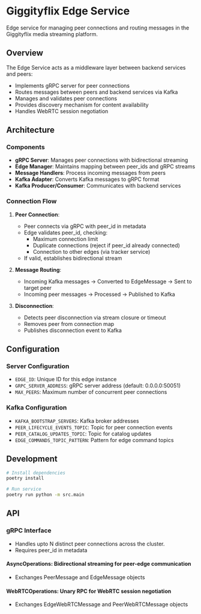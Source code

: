 # Giggityflix Edge Service

Edge service for managing peer connections and routing messages in the Giggityflix media streaming platform.

## Overview

The Edge Service acts as a middleware layer between backend services and peers:

- Implements gRPC server for peer connections
- Routes messages between peers and backend services via Kafka
- Manages and validates peer connections
- Provides discovery mechanism for content availability
- Handles WebRTC session negotiation

## Architecture

### Components

- **gRPC Server**: Manages peer connections with bidirectional streaming
- **Edge Manager**: Maintains mapping between peer_ids and gRPC streams
- **Message Handlers**: Process incoming messages from peers
- **Kafka Adapter**: Converts Kafka messages to gRPC format
- **Kafka Producer/Consumer**: Communicates with backend services

### Connection Flow

1. **Peer Connection**:
   - Peer connects via gRPC with peer_id in metadata
   - Edge validates peer_id, checking:
     - Maximum connection limit
     - Duplicate connections (reject if peer_id already connected)
     - Connection to other edges (via tracker service)
   - If valid, establishes bidirectional stream

2. **Message Routing**:
   - Incoming Kafka messages → Converted to EdgeMessage → Sent to target peer
   - Incoming peer messages → Processed → Published to Kafka

3. **Disconnection**:
   - Detects peer disconnection via stream closure or timeout
   - Removes peer from connection map
   - Publishes disconnection event to Kafka

## Configuration

### Server Configuration
- `EDGE_ID`: Unique ID for this edge instance
- `GRPC_SERVER_ADDRESS`: gRPC server address (default: 0.0.0.0:50051)
- `MAX_PEERS`: Maximum number of concurrent peer connections

### Kafka Configuration
- `KAFKA_BOOTSTRAP_SERVERS`: Kafka broker addresses
- `PEER_LIFECYCLE_EVENTS_TOPIC`: Topic for peer connection events
- `PEER_CATALOG_UPDATES_TOPIC`: Topic for catalog updates
- `EDGE_COMMANDS_TOPIC_PATTERN`: Pattern for edge command topics

## Development

```bash
# Install dependencies
poetry install

# Run service
poetry run python -m src.main
```

## API
### gRPC Interface
- Handles upto N distinct peer connections across the cluster.
- Requires peer_id in metadata

#### AsyncOperations: Bidirectional streaming for peer-edge communication
- Exchanges PeerMessage and EdgeMessage objects

#### WebRTCOperations: Unary RPC for WebRTC session negotiation
- Exchanges EdgeWebRTCMessage and PeerWebRTCMessage objects